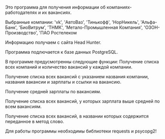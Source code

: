 Это программа для получения информации об компаниях-работодателях и их вакансиях.

Выбранные компании: 'vk', 'АвтоВаз', 'Тинькофф', 'НорНикель', 'Альфа-Банк',
                  'БиоВитрум', 'ТНМК', 'Метало-Промышленная Компания',
                  'ОЗОН-Производство', 'ПАО Ростелеком



Информацию получаем с сайта Head Hunter.

Программа подлючается к базе данных PostgreSQL. 

В программе предусмотренны следующие функции:
Получение списка всех компаний и количество вакансий у каждой компании.

Получение списка всех вакансий с указанием названия компании, названия вакансии и зарплаты и ссылки на вакансию.

Получение средней зарплаты по вакансиям.

Получение списка всех вакансий, у которых зарплата выше средней по всем вакансиям.

Получение списка всех вакансий, в названии которых содержится переданное в метод слово.



Для работы программы необходимы библиотеки requests и psycopg2!
